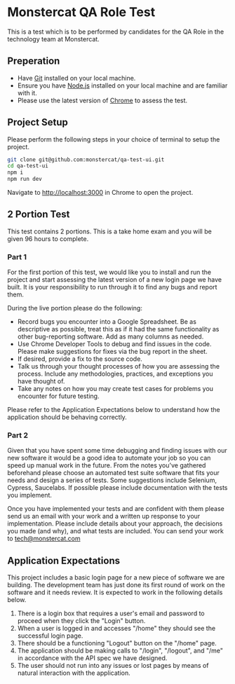 # Monstercat QA Role Test

This is a test which is to be performed by candidates for the QA Role in the technology team at Monstercat.

## Preperation

 * Have [Git](https://git-scm.com/) installed on your local machine.
 * Ensure you have [Node.js](https://nodejs.org/en/download/) installed on your local machine and are familiar with it.
 * Please use the latest version of [Chrome](https://www.google.com/chrome/) to assess the test.

## Project Setup

Please perform the following steps in your choice of terminal to setup the project.

```bash
git clone git@github.com:monstercat/qa-test-ui.git
cd qa-test-ui
npm i
npm run dev
```

Navigate to [http://localhost:3000](http://localhost:3000) in Chrome to open the project.

## 2 Portion Test

This test contains 2 portions. This is a take home exam and you will be given 96 hours to complete.

### Part 1

For the first portion of this test, we would like you to install and run the project and start assessing the latest version of a new login page we have built. It is your responsibility to run through it to find any bugs and report them. 

During the live portion please do the following:

 * Record bugs you encounter into a Google Spreadsheet. Be as descriptive as possible, treat this as if it had the same functionality as other bug-reporting software. Add as many columns as needed.
 * Use Chrome Developer Tools to debug and find issues in the code. Please make suggestions for fixes via the bug report in the sheet.
 * If desired, provide a fix to the source code.
 * Talk us through your thought processes of how you are assessing the process. Include any methodologies, practices, and exceptions you have thought of.
 * Take any notes on how you may create test cases for problems you encounter for future testing.
 
Please refer to the Application Expectations below to understand how the application should be behaving correctly.
 
### Part 2

Given that you have spent some time debugging and finding issues with our new software it would be a good idea to automate your job so you can speed up manual work in the future. From the notes you've gathered beforehand please choose an automated test suite software that fits your needs and design a series of tests. Some suggestions include Selenium, Cypress, Saucelabs. If possible please include documentation with the tests you implement.

Once you have implemented your tests and are confident with them please send us an email with your work and a written up response to your implementation. Please include details about your approach, the decisions you made (and why), and what tests are included. You can send your work to tech@monstercat.com

## Application Expectations

This project includes a basic login page for a new piece of software we are building. The development team has just done its first round of work on the software and it needs review. It is expected to work in the following details below.

 1. There is a login box that requires a user's email and password to proceed when they click the "Login" button.
 2. When a user is logged in and accesses "/home" they should see the successful login page.
 3. There should be a functioning "Logout" button on the "/home" page.
 4. The application should be making calls to "/login", "/logout", and "/me" in accordance with the API spec we have designed.
 5. The user should not run into any issues or lost pages by means of natural interaction with the application.
 
